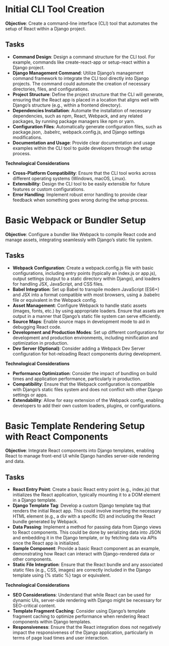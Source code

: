 # Initial CLI Tool Creation

**Objective**: Create a command-line interface (CLI) tool that automates the setup of React within a Django project.

## Tasks

- **Command Design**: Design a command structure for the CLI tool. For example, commands like create-react-app or setup-react within a Django project.
- **Django Management Command**: Utilize Django’s management command framework to integrate the CLI tool directly into Django projects. The command could automate the creation of necessary directories, files, and configurations.
- **Project Structure**: Define the project structure that the CLI will generate, ensuring that the React app is placed in a location that aligns well with Django’s structure (e.g., within a frontend directory).
- **Dependencies Installation**: Automate the installation of necessary dependencies, such as npm, React, Webpack, and any related packages, by running package managers like npm or yarn.
- **Configuration Files**: Automatically generate configuration files, such as package.json, .babelrc, webpack.config.js, and Django settings modifications.
- **Documentation and Usage**: Provide clear documentation and usage examples within the CLI tool to guide developers through the setup process.

**Technological Considerations**

- **Cross-Platform Compatibility**: Ensure that the CLI tool works across different operating systems (Windows, macOS, Linux).
- **Extensibility**: Design the CLI tool to be easily extensible for future features or custom configurations.
- **Error Handling**: Implement robust error handling to provide clear feedback when something goes wrong during the setup process.

# Basic Webpack or Bundler Setup

**Objective**: Configure a bundler like Webpack to compile React code and manage assets, integrating seamlessly with Django’s static file system.

## Tasks

- **Webpack Configuration**: Create a webpack.config.js file with basic configurations, including entry points (typically an index.js or app.js), output settings (output to a static directory within Django), and loaders for handling JSX, JavaScript, and CSS files.
- **Babel Integration**: Set up Babel to transpile modern JavaScript (ES6+) and JSX into a format compatible with most browsers, using a .babelrc file or equivalent in the Webpack config.
- **Asset Management**: Configure Webpack to handle static assets (images, fonts, etc.) by using appropriate loaders. Ensure that assets are output in a manner that Django’s static file system can serve efficiently.
- **Source Maps**: Enable source maps in development mode to aid in debugging React code.
- **Development and Production Modes**: Set up different configurations for development and production environments, including minification and optimization in production.
- **Dev Server (Optional)**: Consider adding a Webpack Dev Server configuration for hot-reloading React components during development.

**Technological Considerations**

- **Performance Optimization**: Consider the impact of bundling on build times and application performance, particularly in production.
- **Compatibility**: Ensure that the Webpack configuration is compatible with Django’s static files system and does not conflict with other Django settings or apps.
- **Extendability**: Allow for easy extension of the Webpack config, enabling developers to add their own custom loaders, plugins, or configurations.

# Basic Template Rendering Setup with React Components

**Objective**: Integrate React components into Django templates, enabling React to manage front-end UI while Django handles server-side rendering and data.

## Tasks

- **React Entry Point**: Create a basic React entry point (e.g., index.js) that initializes the React application, typically mounting it to a DOM element in a Django template.
- **Django Template Tag**: Develop a custom Django template tag that renders the initial React app. This could involve inserting the necessary HTML element (e.g., a div with a specific ID) and including the React bundle generated by Webpack.
- **Data Passing**: Implement a method for passing data from Django views to React components. This could be done by serializing data into JSON and embedding it in the Django template, or by fetching data via APIs once the React app is initialized.
- **Sample Component**: Provide a basic React component as an example, demonstrating how React can interact with Django-rendered data or other components.
- **Static File Integration**: Ensure that the React bundle and any associated static files (e.g., CSS, images) are correctly included in the Django template using {% static %} tags or equivalent.

**Technological Considerations**

- **SEO Considerations**: Understand that while React can be used for dynamic UIs, server-side rendering with Django might be necessary for SEO-critical content.
- **Template Fragment Caching**: Consider using Django’s template fragment caching to optimize performance when rendering React components within Django templates.
- **Responsiveness**: Ensure that the React integration does not negatively impact the responsiveness of the Django application, particularly in terms of page load times and user interaction.
